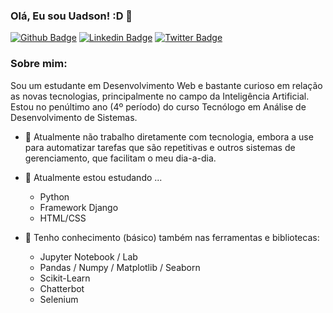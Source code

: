 ### Olá, Eu sou Uadson! :D 👋

<!--
**uadson/uadson** is a ✨ _special_ ✨ repository because its `README.md` (this file) appears on your GitHub profile.

Here are some ideas to get you started:

- 🔭 I’m currently working on ...
- 🌱 I’m currently learning ...
- 👯 I’m looking to collaborate on ...
- 🤔 I’m looking for help with ...
- 💬 Ask me about ...
- 📫 How to reach me: ...
- 😄 Pronouns: ...
- ⚡ Fun fact: ...
-->

[![Github Badge](https://img.shields.io/badge/-Github-000?style=flat-square&logo=Github&logoColor=white&link=https://github.com/uadson)](https://github.com/uadson)
[![Linkedin Badge](https://img.shields.io/badge/-LinkedIn-blue?style=flat-square&logo=Linkedin&logoColor=white&link=https://www.linkedin.com/in/uadsonfeitosa/)](https://www.linkedin.com/in/uadsonfeitosa/)
[![Twitter Badge](https://img.shields.io/badge/-Twitter-1ca0f1?style=flat-square&labelColor=1ca0f1&logo=twitter&logoColor=white&link=https://twitter.com/uadson_emile)](https://twitter.com/uadson_emile)

### Sobre mim:

Sou um estudante em Desenvolvimento Web e bastante curioso em relação as novas tecnologias, principalmente no campo da Inteligência Artificial. Estou no penúltimo ano (4º período) do curso Tecnólogo em Análise de Desenvolvimento de Sistemas.

- 🔭 Atualmente não trabalho diretamente com tecnologia, embora a use para automatizar tarefas que são repetitivas e outros sistemas de gerenciamento, que facilitam o meu dia-a-dia.

- 🌱 Atualmente estou estudando ...

	- Python
	- Framework Django
	- HTML/CSS

- 🌱 Tenho conhecimento (básico) também nas ferramentas e bibliotecas:

	- Jupyter Notebook / Lab
	- Pandas / Numpy / Matplotlib / Seaborn
	- Scikit-Learn
	- Chatterbot
	- Selenium
